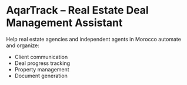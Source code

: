 # AqarTrack – Real Estate Deal Management Assistant

Help real estate agencies and independent agents in Morocco automate and organize:
- Client communication
- Deal progress tracking
- Property management
- Document generation